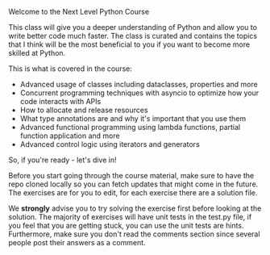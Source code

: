 Welcome to the Next Level Python Course

This class will give you a deeper understanding of Python and allow you to write better code much faster. The class is curated and contains the topics that I think will be the most beneficial to you if you want to become more skilled at Python.

This is what is covered in the course:

* Advanced usage of classes including dataclasses, properties and more
* Concurrent programming techniques with asyncio to optimize how your code interacts with APIs
* How to allocate and release resources
* What type annotations are and why it's important that you use them
* Advanced functional programming using lambda functions, partial function application and more
* Advanced control logic using iterators and generators

So, if you're ready - let's dive in!

Before you start going through the course material, make sure to have the repo cloned locally so you can fetch updates that might come in the future. The exercises are for you to edit, for each exercise there are a solution file. 

We **strongly** advise you to try solving the exercise first before looking at the solution. The majority of exercises will have unit tests in the test.py file, if you feel that you are getting stuck, you can use the unit tests are hints. Furthermore, make sure you don't read the comments section since several people post their answers as a comment.